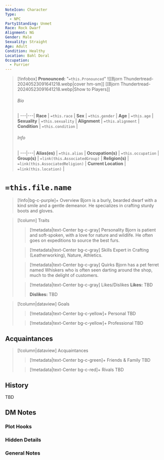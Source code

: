 ```yaml
---
NoteIcon: Character
Type:
  - NPC
Party1Standing: Unmet
Race: Rock Dwarf
Alignment: NG
Gender: Male
Sexuality: Straight
Age: Adult
Condition: Healthy
Location: Bahl Doral
Occupation:
  - Furrier
---
```

> [!infobox]
> **Pronounced:**  "`=this.Pronounced`"
> ![[Bjorn Thundertread-20240523091641218.webp|cover hm-sm]]
> [[Bjorn Thundertread-20240523091641218.webp|Show to Players]]
> ###### Bio
>  |
> ---|---|
> **Race** | `=this.race` |
> **Sex** | `=this.gender` |
> **Age** | `=this.age` |
> **Sexuality** | `=this.sexuality` |
> **Alignment** | `=this.alignment` |
> **Condition** | `=this.condition` |
> ###### Info
>  |
> ---|---|
> **Alias(es)** | `=this.alias` |
> **Occupation(s)** | `=this.occupation` |
> **Group(s)** | `=link(this.AssociatedGroup)` |
> **Religion(s)** | `=link(this.AssociatedReligion)` |
> **Current Location** | `=link(this.location)` |

# **`=this.file.name`**
> [!info|bg-c-purple]+ Overview
Bjorn is a burly, bearded dwarf with a kind smile and a gentle demeanor. He specializes in crafting sturdy boots and gloves.

> [!column] Traits
>> [!metadata|text-Center bg-c-gray] Personality
>> Bjorn is patient and soft-spoken, with a love for nature and wildlife. He often goes on expeditions to source the best furs.
>
>> [!metadata|text-Center bg-c-gray] Skills
>> Expert in Crafting (Leatherworking), Nature, Athletics.
>
>> [!metadata|text-Center bg-c-gray] Quirks
>> Bjorn has a pet ferret named Whiskers who is often seen darting around the shop, much to the delight of customers.
>
>> [!metadata|text-Center bg-c-gray] Likes/Dislikes
>> **Likes:** TBD
>>
>> **Dislikes:** TBD

> [!column|dataview] Goals
>> [!metadata|text-Center bg-c-yellow]+ Personal
>> TBD
>
>> [!metadata|text-Center bg-c-yellow]+ Professional
>> TBD
>

## Acquaintances
> [!column|dataview] Acquaintances
>> [!metadata|text-Center bg-c-green]+ Friends & Family
>> TBD
>
>> [!metadata|text-Center bg-c-red]+ Rivals
>> TBD
>

## History
TBD

## DM Notes
### Plot Hooks


### Hidden Details


### General Notes
